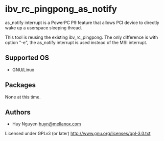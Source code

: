 ibv_rc_pingpong_as_notify
===========

as_notify interrupt is a PowerPC P9 feature that allows PCI device
to directly wake up a userspace sleeping thread.

This tool is reusing the existing ibv_rc_pingpong. The only difference
is with option "-e", the as_notify interrupt is used instead of the
MSI interrupt.

Supported OS
------------

* GNU/Linux

Packages
--------

None at this time.

Authors
-------

* Huy Nguyen <huyn@mellanox.com>

Licensed under GPLv3 (or later) <http://www.gnu.org/licenses/gpl-3.0.txt>
